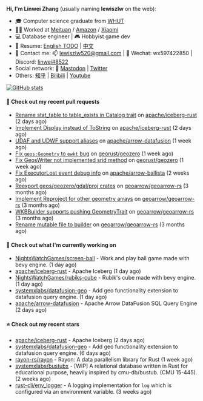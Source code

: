 **Hi, I'm Linwei Zhang** (usually naming **lewiszlw** on the web):
- 🎓 Computer science graduate from [WHUT](https://en.wikipedia.org/wiki/Wuhan_University_of_Technology)
- 👨‍💻 Worked at [Meituan](https://about.meituan.com/home) / [Amazon](https://www.amazon.com/) / [Xiaomi](https://www.mi.com/)
- 💻 Database engineer | 🎮 Hobbyist game dev
- 📄 Resume: [English TODO](https://github.com/lewiszlw/lewiszlw/blob/main/Resume_EN.md) | [中文](https://github.com/lewiszlw/lewiszlw/blob/main/Resume_CN.md)
- 📱 Contact me: 📫 [lewiszlw520@gmail.com](mailto:lewiszlw520@gmail.com) | 💬 Wechat: wx597422850 | Discord: [linwei#8522](http://discordapp.com/users/891664307035713576)
- Social network: 🦣 [Mastodon](https://mastodon.world/@lewiszlw) | [Twitter](https://twitter.com/lewiszlw)
- Others: [知乎](https://www.zhihu.com/people/tian-qian-zhu-wu-ya) | [Bilibili](https://space.bilibili.com/43876861) | [Youtube](https://www.youtube.com/channel/UCnvri1tqAjxsp9nGQ63zUNw)

[![GitHub stats](https://github-readme-stats.vercel.app/api?username=lewiszlw&count_private=true&show_icons=true&theme=solarized-dark&include_all_commits=true)](https://github.com/anuraghazra/github-readme-stats)

#### 🔨 Check out my recent pull requests

- [Rename stat_table to table_exists in Catalog trait](https://github.com/apache/iceberg-rust/pull/257) on [apache/iceberg-rust](https://github.com/apache/iceberg-rust) (2 days ago)
- [Implement Display instead of ToString](https://github.com/apache/iceberg-rust/pull/256) on [apache/iceberg-rust](https://github.com/apache/iceberg-rust) (2 days ago)
- [UDAF and UDWF support aliases](https://github.com/apache/arrow-datafusion/pull/9489) on [apache/arrow-datafusion](https://github.com/apache/arrow-datafusion) (1 week ago)
- [Fix `geos:Geometry` to `ewkt` bug](https://github.com/georust/geozero/pull/203) on [georust/geozero](https://github.com/georust/geozero) (1 week ago)
- [Fix GeosWriter not implemented srid method](https://github.com/georust/geozero/pull/201) on [georust/geozero](https://github.com/georust/geozero) (1 week ago)
- [Fix ExecutorLost event debug info](https://github.com/apache/arrow-ballista/pull/988) on [apache/arrow-ballista](https://github.com/apache/arrow-ballista) (2 weeks ago)
- [Reexport geos/geozero/gdal/proj crates](https://github.com/geoarrow/geoarrow-rs/pull/319) on [geoarrow/geoarrow-rs](https://github.com/geoarrow/geoarrow-rs) (3 months ago)
- [Implement Reproject for other geometry arrays](https://github.com/geoarrow/geoarrow-rs/pull/310) on [geoarrow/geoarrow-rs](https://github.com/geoarrow/geoarrow-rs) (3 months ago)
- [WKBBuilder supports pushing GeometryTrait](https://github.com/geoarrow/geoarrow-rs/pull/309) on [geoarrow/geoarrow-rs](https://github.com/geoarrow/geoarrow-rs) (3 months ago)
- [Rename mutable file to builder](https://github.com/geoarrow/geoarrow-rs/pull/298) on [geoarrow/geoarrow-rs](https://github.com/geoarrow/geoarrow-rs) (3 months ago)

#### 👷 Check out what I'm currently working on

- [NightsWatchGames/screen-ball](https://github.com/NightsWatchGames/screen-ball) - Work and play ball game made with bevy engine. (1 day ago)
- [apache/iceberg-rust](https://github.com/apache/iceberg-rust) - Apache Iceberg (1 day ago)
- [NightsWatchGames/rubiks-cube](https://github.com/NightsWatchGames/rubiks-cube) - Rubik&#39;s cube made with bevy engine. (1 day ago)
- [systemxlabs/datafusion-geo](https://github.com/systemxlabs/datafusion-geo) - Add geo functionality extension to datafusion query engine. (1 day ago)
- [apache/arrow-datafusion](https://github.com/apache/arrow-datafusion) - Apache Arrow DataFusion SQL Query Engine (2 days ago)

#### ⭐ Check out my recent stars

- [apache/iceberg-rust](https://github.com/apache/iceberg-rust) - Apache Iceberg (2 days ago)
- [systemxlabs/datafusion-geo](https://github.com/systemxlabs/datafusion-geo) - Add geo functionality extension to datafusion query engine. (6 days ago)
- [rayon-rs/rayon](https://github.com/rayon-rs/rayon) - Rayon: A data parallelism library for Rust (1 week ago)
- [systemxlabs/bustubx](https://github.com/systemxlabs/bustubx) - [WIP] A relational database written in Rust for educational purpose, heavily inspired by cmu-db/bustub. (CMU 15-445). (2 weeks ago)
- [rust-cli/env_logger](https://github.com/rust-cli/env_logger) - A logging implementation for `log` which is configured via an environment variable. (3 weeks ago)
